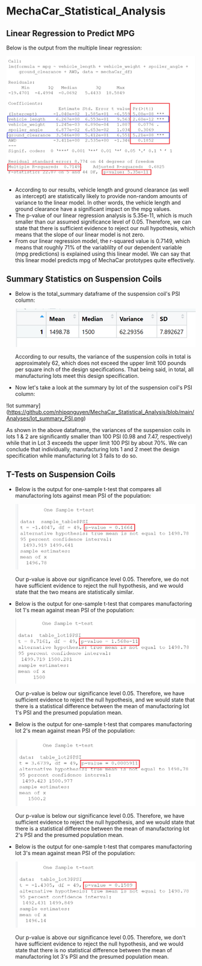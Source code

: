 # MechaCar_Statistical_Analysis
## Linear Regression to Predict MPG
Below is the output from the multiple linear regression:

  ![Linear Regression Output](https://github.com/nhipqnguyen/MechaCar_Statistical_Analysis/blob/main/Analyses/linear_regression_output.png)

- According to our results, vehicle length and ground clearance (as well as intercept) are statistically likely to provide non-random amounts of variance to the linear model. In other words, the vehicle length and ground clearance have a significant impact on the mpg values. 
- The p-value of our linear regression analysis is 5.35e-11, which is much smaller than our assumed significance level of 0.05. Therefore, we can state that there is sufficient evidence to reject our null hypothesis, which means that the slope of our linear model is not zero.
- From our linear regression model, the r-squared value is 0.7149, which means that roughly 71% of the variablilty of our dependent variable (mpg predictions) is explained using this linear model. We can say that this linear model predicts mpg of MechaCar prototypes quite effectively.

## Summary Statistics on Suspension Coils
- Below is the total_summary dataframe of the suspension coil's PSI column:

  ![total summary](https://github.com/nhipqnguyen/MechaCar_Statistical_Analysis/blob/main/Analyses/total_summary_PSI.png)

  According to our results, the variance of the suspension coils in total is approximately 62, which does not exceed the upper limit 100 pounds per square inch of the design specifications. That being said, in total, all manufacturing lots meet this design specification.
- Now let's take a look at the summary by lot of the suspension coil's PSI column:

 !lot summary](https://github.com/nhipqnguyen/MechaCar_Statistical_Analysis/blob/main/Analyses/lot_summary_PSI.png)

  As shown in the above dataframe, the variances of the suspension coils in lots 1 & 2 are significantly smaller than 100 PSI (0.98 and 7.47, respectively) while that in Lot 3 exceeds the upper limit 100 PSI by about 70%. We can conclude that individually, manufacturing lots 1 and 2 meet the design specification while manufacturing lot 3 fails to do so.

## T-Tests on Suspension Coils
- Below is the output for one-sample t-test that compares all manufactoring lots against mean PSI of the population:

  ![PSI_all_lots_t_test](https://github.com/nhipqnguyen/MechaCar_Statistical_Analysis/blob/main/Analyses/PSI_all_lots_t_test.png)

  Our p-value is above our significance level 0.05. Therefore, we do not have sufficient evidence to reject the null hypothesis, and we would state that the two means are statistically similar.
- Below is the output for one-sample t-test that compares manufactoring lot 1's mean against mean PSI of the population:

  ![PSI_lot1_t_test](https://github.com/nhipqnguyen/MechaCar_Statistical_Analysis/blob/main/Analyses/PSI_lot1_t_test.png)

  Our p-value is below our significance level 0.05. Therefore, we have sufficient evidence to reject the null hypothesis, and we would state that there is a statistical difference between the mean of manufactoring lot 1's PSI and the presumed population mean.
- Below is the output for one-sample t-test that compares manufactoring lot 2's mean against mean PSI of the population:

  ![PSI_lot2_t_test](https://github.com/nhipqnguyen/MechaCar_Statistical_Analysis/blob/main/Analyses/PSI_lot2_t_test.png)

  Our p-value is below our significance level 0.05. Therefore, we have sufficient evidence to reject the null hypothesis, and we would state that there is a statistical difference between the mean of manufactoring lot 2's PSI and the presumed population mean.
- Below is the output for one-sample t-test that compares manufactoring lot 3's mean against mean PSI of the population:

  ![PSI_lot3_t_test](https://github.com/nhipqnguyen/MechaCar_Statistical_Analysis/blob/main/Analyses/PSI_lot3_t_test.png)

  Our p-value is above our significance level 0.05. Therefore, we don't have sufficient evidence to reject the null hypothesis, and we would state that there is no statistical difference between the mean of manufactoring lot 3's PSI and the presumed population mean.